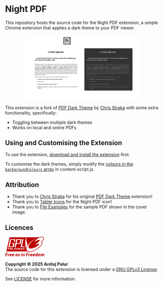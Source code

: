 # Night PDF

This repository hosts the source code for the Night PDF extension, a simple Chrome extension that applies a dark theme to your PDF viewer.

<p align="center">
  <img src="res/cover-image.png" width="75%" alt="The GPLv3 logo." />
</p>

This extension is a fork of [PDF Dark Theme][pdf-dark-theme-link] by [Chris Straka][chris-straka-link] with some extra functionality, specifically:

- Toggling between multiple dark themes
- Works on local and online PDFs

## Using and Customising the Extension

To use the extension, [download and install the extension](https://dev.to/ben/how-to-install-chrome-extensions-manually-from-github-1612 "Learn how to download and install extensions from GitHub.") first.

To customise the dark themes, simply modify the [colours in the `backgroundColours` array](https://github.com/anipalur/night-pdf/blob/7d86f591c2405b5ff59bddb5f698cc8973b7ab56/content-script.js#L9 "View the colours in the backgroundColours array.") in content-script.js.

## Attribution

- Thank you to [Chris Straka][chris-straka-link] for his original [PDF Dark Theme][pdf-dark-theme-link] extension!
- Thank you to [Tabler Icons](https://tabler.io/icons "Learn more about Tabler Icons.") for the Night PDF icon!
- Thank you to [File Examples](https://file-examples.com "Learn more about File Examples.") for the sample PDF shown in the cover image.

## Licences

<img src="res/gpl-v3-logo.png" width="128px" alt="The GPLv3 logo." />

**Copyright &copy; 2025 Anitej Palur**  
The source code for this extension is licensed under a [GNU GPLv3 License](https://www.gnu.org/licenses/gpl-3.0.html "Learn more about the GNU GPLv3 License.").

See [LICENSE](/LICENSE "View the LICENSE file.") for more information.

[pdf-dark-theme-link]: https://github.com/chris-straka/pdf-dark-theme "View the PDF Dark Theme GitHub repository."
[chris-straka-link]: https://cstraka.dev "Learn more about Chris Straka."
